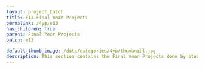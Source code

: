 ```yaml
---
layout: project_batch
title: E13 Final Year Projects
permalink: /4yp/e13
has_children: true
parent: Final Year Projects
batch: e13

default_thumb_image: /data/categories/4yp/thumbnail.jpg
description: This section contains the Final Year Projects done by students as a part of CO421 & CO 425 in their final year
---
```


